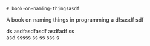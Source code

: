     # book-on-naming-thingsasdf  
A book on naming things in programming
a 
dfsasdf  sdf 

 ds asdfasdfasdf
asdfadf
ss   
asd
                          sssss
ss
ss
sss
s
